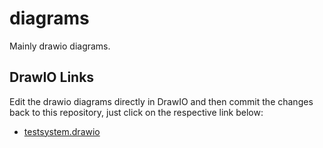 # diagrams
Mainly drawio diagrams.

## DrawIO Links
Edit the drawio diagrams directly in DrawIO and then commit the changes back to this repository, just click on the respective link below:
- [testsystem.drawio](https://app.diagrams.net/?mode=github#HvmuxIO%2Fdiagrams%2Fmain%2Ftestsystem.drawio)
